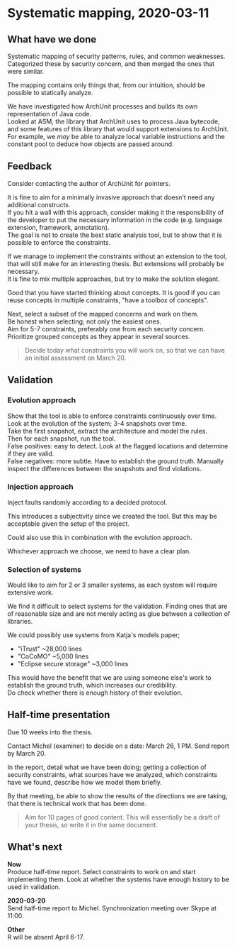 # Systematic mapping, 2020-03-11

## What have we done

Systematic mapping of security patterns, rules, and common weaknesses.  
Categorized these by security concern, and then merged the ones that were similar.

The mapping contains only things that, from our intuition, should be possible to statically analyze.

We have investigated how ArchUnit processes and builds its own representation of Java code.  
Looked at ASM, the library that ArchUnit uses to process Java bytecode, and 
some features of this library that would support extensions to ArchUnit.  
For example, we *may* be able to analyze local variable instructions and the constant pool to deduce
how objects are passed around.

## Feedback

Consider contacting the author of ArchUnit for pointers.

It is fine to aim for a minimally invasive approach that doesn't need any additional constructs.  
If you hit a wall with this approach, consider making it the responsibility of the developer to put the necessary information in the code (e.g. language extension, framework, annotation).  
The goal is not to create the best static analysis tool, but to show that it is possible to enforce the constraints.

If we manage to implement the constraints without an extension to the tool, that will still make for an interesting thesis.
But extensions will probably be necessary.  
It is fine to mix multiple approaches, but try to make the solution elegant.

Good that you have started thinking about concepts. It is good if you can reuse concepts in multiple constraints, "have a toolbox of concepts".

Next, select a subset of the mapped concerns and work on them.  
Be honest when selecting; not only the easiest ones.  
Aim for 5-7 constraints, preferably one from each security concern.  
Prioritize grouped concepts as they appear in several sources.

> Decide today what constraints you will work on, so that we can have an initial assessment on March 20.

## Validation

### Evolution approach

Show that the tool is able to enforce constraints continuously over time.  
Look at the evolution of the system; 3-4 snapshots over time.  
Take the first snapshot, extract the architecture and model the rules.  
Then for each snapshot, run the tool.  
False positives: easy to detect. Look at the flagged locations and determine if they are valid.  
False negatives: more subtle. Have to establish the ground truth. Manually inspect the differences between the snapshots and find violations.

### Injection approach

Inject faults randomly according to a decided protocol.

This introduces a subjectivity since we created the tool. But this may be acceptable given the setup of the project.

Could also use this in combination with the evolution approach.

Whichever approach we choose, we need to have a clear plan.

### Selection of systems

Would like to aim for 2 or 3 smaller systems, as each system will require extensive work.

We find it difficult to select systems for the validation. 
Finding ones that are of reasonable size and are not merely acting as glue between a collection of libraries.

We could possibly use systems from Katja's models paper;

* "iTrust" ~28,000 lines
* "CoCoMO" ~5,000 lines
* "Eclipse secure storage" ~3,000 lines

This would have the benefit that we are using someone else's work to establish the ground truth, which increases our credibility.  
Do check whether there is enough history of their evolution.

## Half-time presentation

Due 10 weeks into the thesis.

Contact Michel (examiner) to decide on a date: March 26, 1 PM. Send report by March 20.

In the report, detail what we have been doing; getting a collection of security constraints, what sources have we analyzed, which constraints have we found, describe how we model them briefly.

By that meeting, be able to show the results of the directions we are taking, that there is technical work that has been done.

> Aim for 10 pages of good content.
> This will essentially be a draft of your thesis, so write it in the same document.

## What's next

**Now**  
Produce half-time report. Select constraints to work on and start implementing them. Look at whether the systems have enough history to be used in validation.

**2020-03-20**  
Send half-time report to Michel. Synchronization meeting over Skype at 11:00.

**Other**  
R will be absent April 6-17.